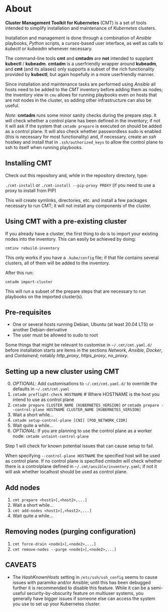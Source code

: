 # About

__Cluster Management Toolkit for Kubernetes__ (CMT) is a set of tools intended
to simplify installation and maintenance of _Kubernetes_ clusters.

Installation and management is done through a combination of _Ansible_ playbooks,
_Python_ scripts, a _curses_-based user interface, as well as calls to _kubectl_
or _kubeadm_ whenever necessary.

The command-line tools __cmt__ and __cmtadm__ are __not__ intended to supplant
__kubectl__ / __kubeadm__. __cmtadm__ is a userfriendly wrapper around __kubeadm__,
and __cmt__ (and its aliases) only supports a subset of the rich functionality
provided by __kubectl__, but again hopefully in a more userfriendly manner.

Since installation and maintenance tasks are performed using _Ansible_ all hosts
need to be added to the _CMT_ inventory before adding them as nodes;
the inventory view in `cmu` allows for running playbooks even on hosts that are not
nodes in the cluster, so adding other infrastructure can also be useful.

_Note_: __cmtadm__ runs some minor sanity checks during the prepare step.
It will check whether a control plane has been defined in the inventory;
if not it will ask if the system that `cmtadm prepare` is executed on should be added
as a control plane. It will also check whether passwordless sudo is enabled
(this is necessary for most functionality) and, if necessary, create an _ssh_
hostkey and install that in `.ssh/authorized_keys` to allow the control plane
to ssh to itself when running playbooks.

## Installing CMT

Check out this repository and, while in the repository directory, type:

`./cmt-install`
_or_
`./cmt-install --pip-proxy PROXY` (if you need to use a proxy to install from PIP)

This will create symlinks, directories, etc. and install a few packages
necessary to run CMT; it will not install any components of the cluster.

## Using __CMT__ with a pre-existing cluster

If you already have a cluster, the first thing to do is to import your existing
nodes into the inventory. This can easily be achieved by doing:

`cmtinv rebuild-inventory`

This only works if you have a `.kube/config` file; if that file contains
several clusters, all of them will be added to the inventory.

After this run:

`cmtadm import-cluster`

This will run a subset of the prepare steps that are necessary to run playbooks
on the imported cluster(s).

## Pre-requisites

* One or several hosts running Debian, Ubuntu (at least 20.04 LTS) or another Debian-derivative
* The user must be allowed to sudo to root

Some things that might be relevant to customise in `~/.cmt/cmt.yaml.d/`
before installation starts are items in the sections _Network_, _Ansible_,
_Docker_, and _Containerd_; notably _http_proxy_, _https_proxy_, _no_proxy_.

## Setting up a new cluster using __CMT__

0. _OPTIONAL_: Add customisations to `~/.cmt/cmt.yaml.d/` to override the defaults in `~/.cmt/cmt.yaml`
1. `cmtadm preflight-check HOSTNAME` # Where HOSTNAME is the host you intend to use as control plane
2. `cmtadm prepare CLUSTER_NAME [KUBERNETES_VERSION]`
   _or_
   `cmtadm prepare --control-plane HOSTNAME CLUSTER_NAME [KUBERNETES_VERSION]`
3. Wait a short while...
4. `cmtadm setup-control-plane [CNI] [POD_NETWORK_CIDR]`
5. Wait quite a while...
6. _OPTIONAL_: If you are planning to use the control plane as a worker node: `cmtadm untaint-control-plane`

Step 1 will check for known potential issues that can cause setup to fail.

When specifying `--control-plane HOSTNAME` the specified host will be used as control plane.
If no control plane is specified _cmtadm_ will check whether there is a controlplane defined
in `~/.cmt/ansible/inventory.yaml`; if not it will ask whether localhost should be used as control plane.

## Add nodes

1. `cmt prepare <host1>[,<host2>,...]`
2. Wait a short while...
3. `cmt add-nodes <host1>[,<host2>,...]`
11. Wait quite a while...

## Removing nodes (purging configuration)

1. `cmt force-drain <node1>[,<node2>,...]`
2. `cmt remove-nodes --purge <node1>[,<node2>,...]`

## CAVEATS

* The _HashKnownHosts_ setting in `/etc/ssh/ssh_config` seems to cause issues with paramiko
  and/or Ansible; until this has been debugged further it is recommended to disable this feature.
  While it can be a semi-useful security-by-obscurity feature on multiuser systems, you generally
  have bigger issues if someone else can access the system you use to set up your Kubernetes cluster.
